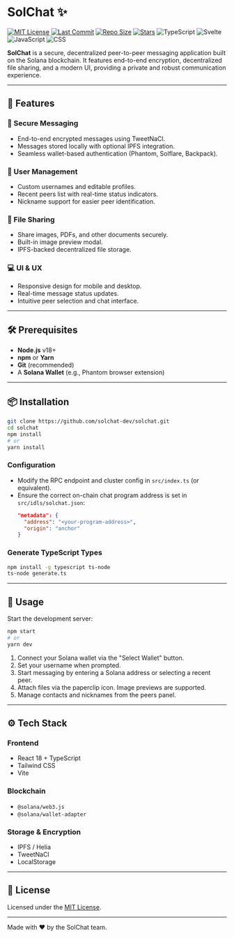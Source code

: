 
# SolChat ✨

[![MIT License](https://img.shields.io/badge/License-MIT-blue.svg)](LICENSE)
[![Last Commit](https://img.shields.io/github/last-commit/solchat-dev/solchat.svg)](https://github.com/solchat-dev/solchat/commits/main)
[![Repo Size](https://img.shields.io/github/repo-size/solchat-dev/solchat)](https://github.com/solchat-dev/solchat)
[![Stars](https://img.shields.io/github/stars/solchat-dev/solchat?style=social)](https://github.com/solchat-dev/solchat/stargazers)
![TypeScript](https://img.shields.io/badge/TypeScript-88.1%25-blue?logo=typescript)
![Svelte](https://img.shields.io/badge/Svelte-8.6%25-orange?logo=svelte)
![JavaScript](https://img.shields.io/badge/JavaScript-2.5%25-yellow?logo=javascript)
![CSS](https://img.shields.io/badge/CSS-0.8%25-blueviolet?logo=css3)

**SolChat** is a secure, decentralized peer-to-peer messaging application built on the Solana blockchain. It features end-to-end encryption, decentralized file sharing, and a modern UI, providing a private and robust communication experience.

---

## 🚀 Features

### 🔐 Secure Messaging
- End-to-end encrypted messages using TweetNaCl.
- Messages stored locally with optional IPFS integration.
- Seamless wallet-based authentication (Phantom, Solflare, Backpack).

### 👥 User Management
- Custom usernames and editable profiles.
- Recent peers list with real-time status indicators.
- Nickname support for easier peer identification.

### 📁 File Sharing
- Share images, PDFs, and other documents securely.
- Built-in image preview modal.
- IPFS-backed decentralized file storage.

### 💻 UI & UX
- Responsive design for mobile and desktop.
- Real-time message status updates.
- Intuitive peer selection and chat interface.

---

## 🛠️ Prerequisites

- **Node.js** v18+
- **npm** or **Yarn**
- **Git** (recommended)
- A **Solana Wallet** (e.g., Phantom browser extension)

---

## 📦 Installation

```bash
git clone https://github.com/solchat-dev/solchat.git
cd solchat
npm install
# or
yarn install
```

### Configuration

- Modify the RPC endpoint and cluster config in `src/index.ts` (or equivalent).
- Ensure the correct on-chain chat program address is set in `src/idls/solchat.json`:
  ```json
  "metadata": {
    "address": "<your-program-address>",
    "origin": "anchor"
  }
  ```

### Generate TypeScript Types

```bash
npm install -g typescript ts-node
ts-node generate.ts
```

---

## 🚀 Usage

Start the development server:

```bash
npm start
# or
yarn dev
```

1. Connect your Solana wallet via the "Select Wallet" button.
2. Set your username when prompted.
3. Start messaging by entering a Solana address or selecting a recent peer.
4. Attach files via the paperclip icon. Image previews are supported.
5. Manage contacts and nicknames from the peers panel.

---

## ⚙️ Tech Stack

### Frontend
- React 18 + TypeScript
- Tailwind CSS
- Vite

### Blockchain
- `@solana/web3.js`
- `@solana/wallet-adapter`

### Storage & Encryption
- IPFS / Helia
- TweetNaCl
- LocalStorage

---

## 📜 License

Licensed under the [MIT License](LICENSE).

---

Made with ❤️ by the SolChat team.
